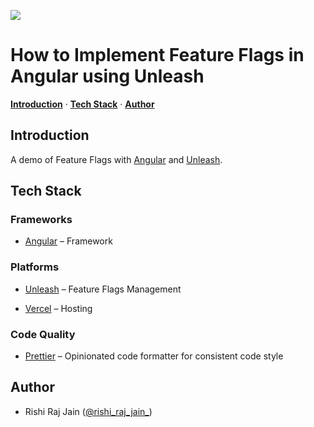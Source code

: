 ![](https://media.dev.to/cdn-cgi/image/width=1000,height=500,fit=cover,gravity=auto,format=auto/https%3A%2F%2Fdev-to-uploads.s3.amazonaws.com%2Fuploads%2Farticles%2F43u09jfrpv6ym66w2ypg.png)

# How to Implement Feature Flags in Angular using Unleash

<a href="#introduction"><strong>Introduction</strong></a> · <a href="#tech-stack"><strong>Tech Stack</strong></a> · <a href="#author"><strong>Author</strong></a>
<br/>

## Introduction

A demo of Feature Flags with [Angular](https://angular.io) and [Unleash](https://getunleash.io).

## Tech Stack

### Frameworks

- [Angular](https://angular.io) – Framework

### Platforms

- [Unleash](https://getunleash.io) – Feature Flags Management

- [Vercel](https://vercel.com) – Hosting

### Code Quality

- [Prettier](https://prettier.io/) – Opinionated code formatter for consistent code style

## Author

- Rishi Raj Jain ([@rishi_raj_jain_](https://twitter.com/rishi_raj_jain_))
